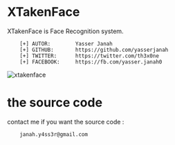 # XTakenFace
XTakenFace is Face Recognition system.

```
    [+] AUTOR:        Yasser Janah
    [+] GITHUB:       https://github.com/yasserjanah
    [+] TWITTER:      https://twitter.com/th3x0ne
    [+] FACEBOOK:     https://fb.com/yasser.janah0
```

![xtakenface](https://i.ibb.co/Fzyw4rX/XTAKENFACE.png)


# the source code

contact me if you want the source code :
```
    janah.y4ss3r@gmail.com
```
